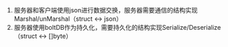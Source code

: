 1. 服务器和客户端使用json进行数据交换，服务器需要通信的结构实现Marshal/unMarshal（struct <-> json）
2. 服务器使用boltDB作为持久化，需要持久化的结构实现Serialize/Deserialize（struct <-> []byte）
